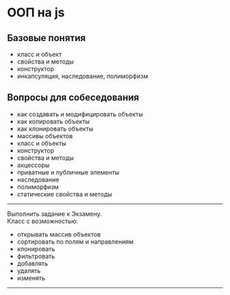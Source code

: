 # ООП на js  

## Базовые понятия  

- класс и объект  
- свойства и методы  
- конструктор  
- инкапсуляция, наследование, полиморфизм  

## Вопросы для собеседования  

- как создавать и модифицировать объекты  
- как копировать объекты  
- как клонировать объекты  
- массивы объектов  
- класс и объекты  
- конструктор  
- свойства и методы  
- акцессоры  
- приватные и публичные элементы  
- наследование  
- полиморфизм  
- статические свойства и методы  

---  

Выполнить задание к Экзамену.  
Класс с возможностью:  
- открывать массив объектов  
- сортировать по полям и направлениям  
- клонировать  
- фильтровать  
- добавлять  
- удалять  
- изменять  

---  

